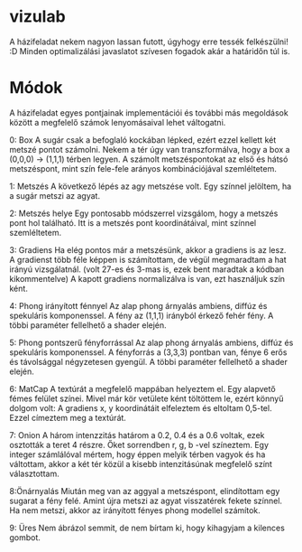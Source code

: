 # vizulab
A házifeladat nekem nagyon lassan futott, úgyhogy erre tessék felkészülni! :D 
Minden optimalizálási javaslatot szívesen fogadok akár a határidőn túl is.

# Módok
A házifeladat egyes pontjainak implementációi és további más megoldások között a megfelelő számok lenyomásaival lehet váltogatni.

0: Box
A sugár csak a befoglaló kockában lépked, ezért ezzel kellett két metszé pontot számolni.
Nekem a tér úgy van transzformálva, hogy a box a (0,0,0) -> (1,1,1) térben legyen.
A számolt metszéspontokat az első és hátsó metszéspont, mint szín fele-fele arányos kombinációjával szemléltetem.

1: Metszés
A következő lépés az agy metszése volt.
Egy színnel jelöltem, ha a sugár metszi az agyat.

2: Metszés helye
Egy pontosabb módszerrel vizsgálom, hogy a metszés pont hol található.
Itt is a metszés pont koordinátáival, mint színnel szemléltetem.

3: Gradiens
Ha elég pontos már a metszésünk, akkor a gradiens is az lesz.
A gradienst több féle képpen is számítottam, de végül megmaradtam a hat irányú vizsgálatnál. 
(volt 27-es és 3-mas is, ezek bent maradtak a kódban kikommentelve)
A kapott gradiens normalizálva is van, ezt használjuk szín ként.

4: Phong irányított fénnyel
Az alap phong árnyalás ambiens, diffúz és spekuláris komponenssel.
A fény az (1,1,1) irányból érkező fehér fény.
A többi paraméter fellelhető a shader elején.

5: Phong pontszerű fényforrással
Az alap phong árnyalás ambiens, diffúz és spekuláris komponenssel.
A fényforrás a (3,3,3) pontban van, fénye 6 erős és távolsággal négyzetesen gyengül.
A többi paraméter fellelhető a shader elején.

6: MatCap
A textúrát a megfelelő mappában helyeztem el.
Egy alapvető fémes felület színei.
Mivel már kör vetülete ként töltöttem le, ezért könnyű dolgom volt:
A gradiens x, y koordinátáit elfeleztem és eltoltam 0,5-tel.
Ezzel címeztem meg a textúrát.

7: Onion
A három intenzzitás határom a 0.2, 0.4 és a 0.6 voltak, ezek osztották a teret 4 részre.
Őket sorrendben r, g, b -vel színeztem.
Egy integer számlálóval mértem, hogy éppen melyik térben vagyok és ha váltottam, 
akkor a két tér közül a kisebb intenzitásúnak megfelelő színt választottam.


8:Önárnyalás
Miután meg van az aggyal a metszéspont, elindítottam egy sugarat a fény felé.
Amint újra metszi az agyat visszatérek fekete színnel.
Ha nem metszi, akkor az irányított fényes phong modellel számítok.

9: Üres
Nem ábrázol semmit, de nem bírtam ki, hogy kihagyjam a kilences gombot.